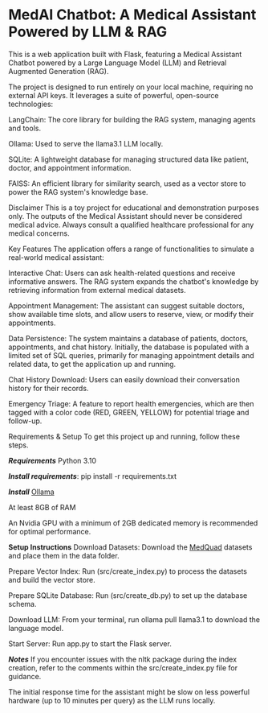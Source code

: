 # MedAI Chatbot: A Medical Assistant Powered by LLM & RAG
This is a web application built with Flask, featuring a Medical Assistant Chatbot powered by a Large Language Model (LLM) and Retrieval Augmented Generation (RAG).

The project is designed to run entirely on your local machine, requiring no external API keys. It leverages a suite of powerful, open-source technologies:

LangChain: The core library for building the RAG system, managing agents and tools.

Ollama: Used to serve the llama3.1 LLM locally.

SQLite: A lightweight database for managing structured data like patient, doctor, and appointment information.

FAISS: An efficient library for similarity search, used as a vector store to power the RAG system's knowledge base.

Disclaimer
This is a toy project for educational and demonstration purposes only. The outputs of the Medical Assistant should never be considered medical advice. Always consult a qualified healthcare professional for any medical concerns.

Key Features
The application offers a range of functionalities to simulate a real-world medical assistant:

Interactive Chat: Users can ask health-related questions and receive informative answers. The RAG system expands the chatbot's knowledge by retrieving information from external medical datasets.

Appointment Management: The assistant can suggest suitable doctors, show available time slots, and allow users to reserve, view, or modify their appointments.

Data Persistence: The system maintains a database of patients, doctors, appointments, and chat history. Initially, the database is populated with a limited set of SQL queries, primarily for managing appointment details and related data, to get the application up and running.

Chat History Download: Users can easily download their conversation history for their records.

Emergency Triage: A feature to report health emergencies, which are then tagged with a color code (RED, GREEN, YELLOW) for potential triage and follow-up.

Requirements & Setup
To get this project up and running, follow these steps.

***Requirements***
Python 3.10

***Install requirements***: pip install -r requirements.txt

***Install*** [Ollama](https://ollama.com/download/windows)

At least 8GB of RAM

An Nvidia GPU with a minimum of 2GB dedicated memory is recommended for optimal performance.

**Setup Instructions**
Download Datasets: Download the [MedQuad](https://www.kaggle.com/datasets/pythonafroz/medquad-medical-question-answer-for-ai-research) datasets and place them in the data folder.

Prepare Vector Index: Run (src/create_index.py) to process the datasets and build the vector store.

Prepare SQLite Database: Run (src/create_db.py) to set up the database schema.

Download LLM: From your terminal, run ollama pull llama3.1 to download the language model.

Start Server: Run app.py to start the Flask server.


***Notes***
If you encounter issues with the nltk package during the index creation, refer to the comments within the src/create_index.py file for guidance.

The initial response time for the assistant might be slow on less powerful hardware (up to 10 minutes per query) as the LLM runs locally.
